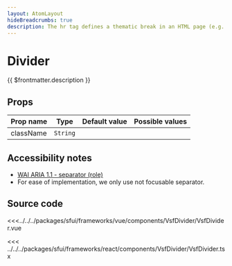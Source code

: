 ```yaml
---
layout: AtomLayout
hideBreadcrumbs: true
description: The hr tag defines a thematic break in an HTML page (e.g. a shift of topic).
---
```

# Divider

{{ $frontmatter.description }}

<Generate />

<!-- react -->

## Props

| Prop name | Type        | Default value | Possible values |
| --------- | ----------- | ------------- | --------------- |
| className | `String`    |               |                 |
<!-- end react -->


## Accessibility notes

- [WAI ARIA 1.1 - separator (role)](https://www.w3.org/TR/wai-aria-1.1/#separator)
- For ease of implementation, we only use not focusable separator.

## Source code

<!-- vue -->
<<<../../../packages/sfui/frameworks/vue/components/VsfDivider/VsfDivider.vue
<!-- end vue -->

<!-- react -->
<<< ../../../packages/sfui/frameworks/react/components/VsfDivider/VsfDivider.tsx
<!-- end react -->

